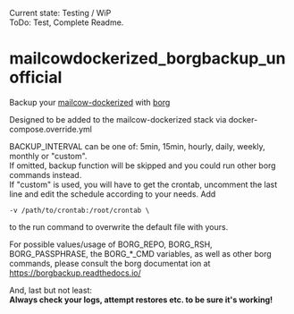 Current state: Testing / WiP \
ToDo: Test, Complete Readme.

# mailcowdockerized_borgbackup_unofficial
Backup your [mailcow-dockerized](https://mailcow.email/) with [borg](https://www.borgbackup.org/)

Designed to be added to the mailcow-dockerized stack via docker-compose.override.yml

BACKUP_INTERVAL can be one of: 5min, 15min, hourly, daily, weekly, monthly or "custom".\
If omitted, backup function will be skipped and you could run other borg commands instead. \
If "custom" is used, you will have to get the crontab, uncomment the last line and edit the schedule according to your needs. Add
```
-v /path/to/crontab:/root/crontab \
```
to the run command to overwrite the default file with yours.

For possible values/usage of BORG_REPO, BORG_RSH, BORG_PASSPHRASE, the BORG_*_CMD variables, as well as other borg commands, please consult the borg documentat
ion at \
https://borgbackup.readthedocs.io/

And, last but not least: \
**Always check your logs, attempt restores etc. to be sure it's working!**

